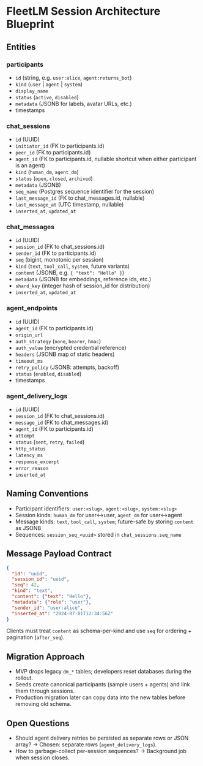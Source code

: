 # FleetLM Session Architecture Blueprint

## Entities

### participants
- `id` (string, e.g. `user:alice`, `agent:returns_bot`)
- `kind` (`user` | `agent` | `system`)
- `display_name`
- `status` (`active`, `disabled`)
- `metadata` (JSONB for labels, avatar URLs, etc.)
- timestamps

### chat_sessions
- `id` (UUID)
- `initiator_id` (FK to participants.id)
- `peer_id` (FK to participants.id)
- `agent_id` (FK to participants.id, nullable shortcut when either participant is an agent)
- `kind` (`human_dm`, `agent_dm`)
- `status` (`open`, `closed`, `archived`)
- `metadata` (JSONB)
- `seq_name` (Postgres sequence identifier for the session)
- `last_message_id` (FK to chat_messages.id, nullable)
- `last_message_at` (UTC timestamp, nullable)
- `inserted_at`, `updated_at`

### chat_messages
- `id` (UUID)
- `session_id` (FK to chat_sessions.id)
- `sender_id` (FK to participants.id)
- `seq` (bigint, monotonic per session)
- `kind` (`text`, `tool_call`, `system`, future variants)
- `content` (JSONB, e.g. `{ "text": "Hello" }`)
- `metadata` (JSONB for embeddings, reference ids, etc.)
- `shard_key` (integer hash of session_id for distribution)
- `inserted_at`, `updated_at`

### agent_endpoints
- `id` (UUID)
- `agent_id` (FK to participants.id)
- `origin_url`
- `auth_strategy` (`none`, `bearer`, `hmac`)
- `auth_value` (encrypted credential reference)
- `headers` (JSONB map of static headers)
- `timeout_ms`
- `retry_policy` (JSONB: attempts, backoff)
- `status` (`enabled`, `disabled`)
- timestamps

### agent_delivery_logs
- `id` (UUID)
- `session_id` (FK to chat_sessions.id)
- `message_id` (FK to chat_messages.id)
- `agent_id` (FK to participants.id)
- `attempt`
- `status` (`sent`, `retry`, `failed`)
- `http_status`
- `latency_ms`
- `response_excerpt`
- `error_reason`
- `inserted_at`

## Naming Conventions
- Participant identifiers: `user:<slug>`, `agent:<slug>`, `system:<slug>`
- Session kinds: `human_dm` for user↔user, `agent_dm` for user↔agent
- Message kinds: `text`, `tool_call`, `system`; future-safe by storing `content` as JSONB
- Sequences: `session_seq_<uuid>` stored in `chat_sessions.seq_name`

## Message Payload Contract
```json
{
  "id": "uuid",
  "session_id": "uuid",
  "seq": 42,
  "kind": "text",
  "content": {"text": "Hello"},
  "metadata": {"role": "user"},
  "sender_id": "user:alice",
  "inserted_at": "2024-07-01T12:34:56Z"
}
```

Clients must treat `content` as schema-per-kind and use `seq` for ordering + pagination (`after_seq`).

## Migration Approach
- MVP drops legacy `dm_*` tables; developers reset databases during the rollout.
- Seeds create canonical participants (sample users + agents) and link them through sessions.
- Production migration later can copy data into the new tables before removing old schema.

## Open Questions
- Should agent delivery retries be persisted as separate rows or JSON array? → Chosen: separate rows (`agent_delivery_logs`).
- How to garbage-collect per-session sequences? → Background job when session closes.

